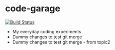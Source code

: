 # code-garage
[![Build Status](https://travis-ci.org/2ptO/code-garage.svg?branch=master)](https://travis-ci.org/2ptO/code-garage)

* My everyday coding experiments
* Dummy changes to test git merge
* Dummy changes to test git merge - from topic2
